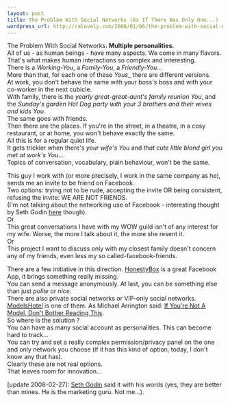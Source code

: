 ```yaml
--- 
layout: post
title: The Problem With Social Networks (As If There Was Only One...)
wordpress_url: http://ralovely.com/2008/01/06/the-problem-with-social-networks-as-if-there-was-only-one/
---
```

The Problem With Social Networks: **Multiple personalities.**  
All of us - as human beings - have many aspects. We come in many flavors. That's what makes human interactions so complex and interesting.  
There is a _Working-You_, a _Family-You_, a _Friendly-You_...  
More than that, for each one of these _Yous__ there are different versions.  
At work, you don't behave the same with your boss's boss and with your co-worker in the next cubicle.  
With family, there is the _yearly great-great-aunt's family reunion You_, and the _Sunday's garden Hot Dog party with your 3 brothers and their wives and kids&nbsp;You_.  
The same goes with friends.  
Then there are the places. If you're in the street, in a theatre, in a cosy restaurant, or at home, you won't behave exactly the same.  
All this is for a regular quiet life.  
It gets trickier when there's _your wife's You_ and _that cute little blond girl you met at work's You_...  
Topics of conversation, vocabulary, plain behaviour, won't be the same.

This guy I work with (or more precisely, I work in the same company as he), sends me an invite to be friend on Facebook.  
Two options: trying not to be rude, accepting the invite OR being consistent, refusing the invite: WE ARE NOT FRIENDS.  
(I'm not talking about the networking use of Facebook - interesting thought by Seth Godin [here](http://sethgodin.typepad.com/seths_blog/2008/01/who-you-know.html) though).  
Or  
This great conversations I have with my WOW guild isn't of any interest for my wife. Worse, the more I talk about it, the more she resent it.  
Or  
This project I want to discuss only with my closest family doesn't concern any of my friends, even less my so called-facebook-friends.

There are a few initiative in this direction. [HonestyBox](http://www.facebook.com/apps/application.php?id=2552096927) is a great Facebook App, it brings something really missing.  
You can send a message anonymously. At last, you can be something else than just _polite_ or _nice_.  
There are also private social networks or VIP-only social networks.  
[ModelsHotel](http://modelshotel.com/index.php?mode=about) is one of them. As Michael Arrington said: [If You're Not A Model, Don't Bother Reading This](http://www.techcrunch.com/2007/09/10/if-youre-not-a-model-dont-bother-reading-this/).  
So where is the solution ?  
You can have as many social account as personalities. This can become hard to track...  
You can try and set a really complex permission/privacy panel on the one and only network you choose (if it has this kind of option, today, I don't know any that has).  
Clearly these are not real options.  
That leaves room for innovation...

\[update 2008-02-27\]: [Seth Godin](http://sethgodin.typepad.com/seths_blog/2008/02/that-guy-who-sa.html) said it with his words (yes, they are better than mines. He is the marketing guru. Not me...). 

